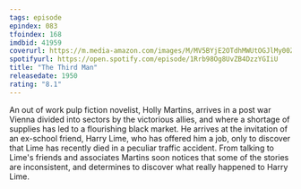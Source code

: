 ```yaml
---
tags: episode
epindex: 083
tfoindex: 168
imdbid: 41959
coverurl: https://m.media-amazon.com/images/M/MV5BYjE2OTdhMWUtOGJlMy00ZDViLWIzZjgtYjZkZGZmMDZjYmEyXkEyXkFqcGdeQXVyNzkwMjQ5NzM@._V1_SX202_CR0,0,202,300_.jpg
spotifyurl: https://open.spotify.com/episode/1Rrb98Og8UvZB4DzzYGIiU
title: "The Third Man"
releasedate: 1950
rating: "8.1"
---
```


An out of work pulp fiction novelist, Holly Martins, arrives in a post war Vienna divided into sectors by the victorious allies, and where a shortage of supplies has led to a flourishing black market. He arrives at the invitation of an ex-school friend, Harry Lime, who has offered him a job, only to discover that Lime has recently died in a peculiar traffic accident. From talking to Lime's friends and associates Martins soon notices that some of the stories are inconsistent, and determines to discover what really happened to Harry Lime.